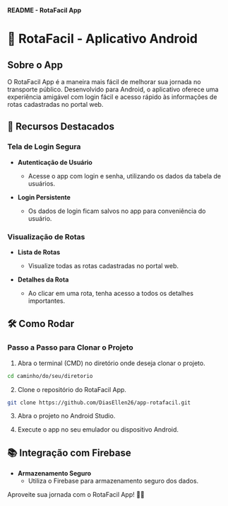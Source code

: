 **README - RotaFacil App**

# 📱 RotaFacil - Aplicativo Android

## Sobre o App

O RotaFacil App é a maneira mais fácil de melhorar sua jornada no transporte público. Desenvolvido para Android, o aplicativo oferece uma experiência amigável com login fácil e acesso rápido às informações de rotas cadastradas no portal web.

## 🚀 Recursos Destacados

### Tela de Login Segura

- **Autenticação de Usuário**
  - Acesse o app com login e senha, utilizando os dados da tabela de usuários.

- **Login Persistente**
  - Os dados de login ficam salvos no app para conveniência do usuário.

### Visualização de Rotas

- **Lista de Rotas**
  - Visualize todas as rotas cadastradas no portal web.

- **Detalhes da Rota**
  - Ao clicar em uma rota, tenha acesso a todos os detalhes importantes.

## 🛠️ Como Rodar

### Passo a Passo para Clonar o Projeto

1. Abra o terminal (CMD) no diretório onde deseja clonar o projeto.

```bash
cd caminho/do/seu/diretorio
```

2. Clone o repositório do RotaFacil App.

```bash
git clone https://github.com/DiasEllen26/app-rotafacil.git
```

3. Abra o projeto no Android Studio.

4. Execute o app no seu emulador ou dispositivo Android.

## 📚 Integração com Firebase

- **Armazenamento Seguro**
  - Utiliza o Firebase para armazenamento seguro dos dados.


Aproveite sua jornada com o RotaFacil App! 🚌✨
